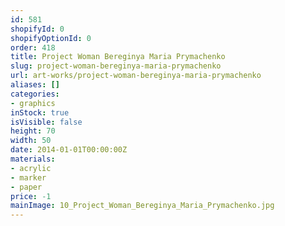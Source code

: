 ```yaml
---
id: 581
shopifyId: 0
shopifyOptionId: 0
order: 418
title: Project Woman Bereginya Maria Prymachenko
slug: project-woman-bereginya-maria-prymachenko
url: art-works/project-woman-bereginya-maria-prymachenko
aliases: []
categories:
- graphics
inStock: true
isVisible: false
height: 70
width: 50
date: 2014-01-01T00:00:00Z
materials:
- acrylic
- marker
- paper
price: -1
mainImage: 10_Project_Woman_Bereginya_Maria_Prymachenko.jpg
---
```

